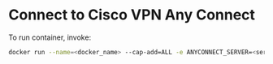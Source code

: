# Connect to Cisco VPN Any Connect

To run container, invoke:

```bash
docker run --name=<docker_name> --cap-add=ALL -e ANYCONNECT_SERVER=<server> -e ANYCONNECT_USER=<user> -e ANYCONNECT_PASSWORD=<password> --privileged -d -ti iwanttobefreak/anyconnect-vpn
```

